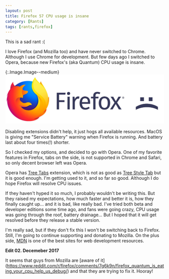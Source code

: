 ```yaml
---
layout: post
title: Firefox 57 CPU usage is insane
category: [Rants]
tags: [rants,firefox]
---
```


This is a sad rant :(

I love Firefox (and Mozilla too) and have never switched to
<label class="SideNote-trigger">Chrome</label>.
<span class="SideNote">Although I use Chrome for development.</span>
But few days ago I switched to Opera, because new Firefox's (aka Quantum)
CPU usage is insane.

{:.Image.Image--medium}
![Firefox :(](/public/img/ff.jpg)

Disabling extensions didn't help, it just hogs all available resources.
MacOS is giving me "Service Battery" warning when Firefox is running.
And battery last about four times(!) shorter.

<!--more-->

So I checked my options, and decided to go with Opera.
One of my favorite features in Firefox, tabs on the side,
is not supported in Chrome and Safari, so only decent browser left was Opera.

Opera has [Tree Tabs](https://addons.opera.com/en/extensions/details/tree-tabs/?display=en) extension,
which is not as good as [Tree Style Tab](https://addons.mozilla.org/en-US/firefox/addon/tree-style-tab/)
but it is good enough. I'm getting used to it, and so far so good.
Although I do hope Firefox will resolve CPU issues.

If they haven't hyped it so much, I probably wouldn't be writing this.
But they raised my expectations, how much faster and better it is, how they finally
caught up... and it is bad, like really bad.
I've tried both beta and developer editions some time ago,
and fans were going crazy, CPU usage was going through the roof, battery drainage...
But I hoped that it will get resolved before they release a stable version.

I'm really sad, but if they don't fix this I won't be switching back to Firefox.
Still, I'm going to continue supporting and donating to Mozilla.
On the plus side, [MDN](https://developer.mozilla.org/en-US/) is one of the best sites
for web development resources.

**Edit 02. Decemeber 2017**

It seems that guys from Mozilla are [aware of it]
(https://www.reddit.com/r/firefox/comments/7g6k9n/firefox_quantum_is_eating_your_cpu_help_us_debug/) 
and that they are trying to fix it. Hooray!
